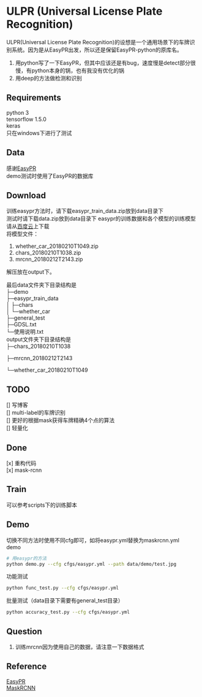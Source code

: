 # ULPR (Universal License Plate Recognition)
ULPR(Universal License Plate Recognition)的设想是一个通用场景下的车牌识别系统。因为是从EasyPR出发，所以还是保留EasyPR-python的原库名。  
1. 用python写了一下EasyPR，但其中应该还是有bug，速度慢是detect部分很慢，有python本身的锅，也有我没有优化的锅  
2. 用deep的方法做检测和识别  

## Requirements
python 3  
tensorflow 1.5.0  
keras  
只在windows下进行了测试  

## Data
感谢[EasyPR](https://github.com/liuruoze/EasyPR)  
demo测试时使用了EasyPR的数据库  


## Download
训练easypr方法时，请下载easypr_train_data.zip放到data目录下  
测试时请下载data.zip放到data目录下
easypr的训练数据和各个模型的训练模型请从[百度云](https://pan.baidu.com/s/1bqmXEDD)上下载  
将模型文件：

1. whether\_car\_20180210T1049.zip
2. chars\_20180210T1038.zip
3. mrcnn\_20180212T2143.zip

解压放在output下。  

最后data文件夹下目录结构是  
├─demo  
├─easypr_train_data  
│  ├─chars  
│  └─whether_car  
├─general_test  
├─GDSL.txt  
└─使用说明.txt  
output文件夹下目录结构是  
├─chars_20180210T1038   

├─mrcnn_20180212T2143

└─whether_car_20180210T1049  

## TODO
[] 写博客  
[] multi-label的车牌识别  
[] 更好的根据mask获得车牌精确4个点的算法  
[] 轻量化  

## Done
[x] 重构代码  
[x] mask-rcnn  

## Train
可以参考scripts下的训练脚本  

## Demo  
切换不同方法时使用不同cfg即可，如将easypr.yml替换为maskrcnn.yml  
demo
```bash
# 用easypr的方法
python demo.py --cfg cfgs/easypr.yml --path data/demo/test.jpg
```

功能测试
```bash
python func_test.py --cfg cfgs/easypr.yml
```

批量测试（data目录下需要有general_test目录）
```bash
python accuracy_test.py --cfg cfgs/easypr.yml
```

## Question
1. 训练mrcnn因为使用自己的数据，请注意一下数据格式    

## Reference
[EasyPR](https://github.com/liuruoze/EasyPR)  
[MaskRCNN](https://github.com/matterport/Mask_RCNN)